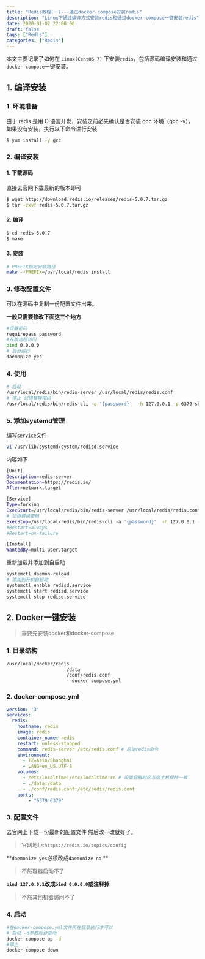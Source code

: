 ```yaml
---
title: "Redis教程(一)---通过docker-compose安装redis"
description: "Linux下通过编译方式安装redis和通过docker-compose一键安装redis"
date: 2020-01-02 22:00:00
draft: false
tags: ["Redis"]
categories: ["Redis"]
---
```


本文主要记录了如何在 `Linux(CentOS 7)` 下安装`redis`，包括源码编译安装和通过`docker compose`一键安装。

<!--more-->

## 1. 编译安装

### 1. 环境准备

由于 redis 是用 C 语言开发，安装之前必先确认是否安装 gcc 环境（gcc -v），如果没有安装，执行以下命令进行安装

```sh
$ yum install -y gcc
```

### 2. 编译安装

#### 1. 下载源码

直接去官网下载最新的版本即可

```sh
$ wget http://download.redis.io/releases/redis-5.0.7.tar.gz
$ tar -zxvf redis-5.0.7.tar.gz
```

#### 2. 编译

```sh
$ cd redis-5.0.7
$ make
```

#### 3. 安装

```sh
# PREFIX指定安装路径
make --PREFIX=/usr/local/redis install
```

### 3. 修改配置文件

可以在源码中复制一份配置文件出来。

**一般只需要修改下面这三个地方**

```sh
#设置密码
requirepass password
#开放远程访问
bind 0.0.0.0
# 后台运行
daemonize yes
```



### 4. 使用

```sh
# 启动
/usr/local/redis/bin/redis-server /usr/local/redis/redis.conf
# 停止 记得替换密码
/usr/local/redis/bin/redis-cli -a '{password}'  -h 127.0.0.1 -p 6379 shutdown
```



### 5. 添加systemd管理

编写`service`文件

```sh
vi /usr/lib/systemd/system/redisd.service
```

内容如下

```sh
[Unit]
Description=redis-server
Documentation=https://redis.io/
After=network.target

[Service]
Type=forking
ExecStart=/usr/local/redis/bin/redis-server /usr/local/redis/redis.conf
# 记得替换密码
ExecStop=/usr/local/redis/bin/redis-cli -a '{password}'  -h 127.0.0.1 -p 6379 shutdown
#Restart=always
#Restart=on-failure

[Install]
WantedBy=multi-user.target
```

重新加载并添加到自启动

```sh
systemctl daemon-reload
# 添加到开机自启动
systemctl enable redisd.service
systemctl start redisd.service
systemctl stop redisd.service
```

## 2. Docker一键安装

> 需要先安装docker和docker-compose

### 1. 目录结构

```sh
/usr/local/docker/redis 
                      /data
                      /conf/redis.conf
                      --docker-compose.yml
```

### 2. docker-compose.yml

```yml
version: '3'
services:  
  redis:  
    hostname: redis
    image: redis
    container_name: redis
    restart: unless-stopped
    command: redis-server /etc/redis.conf # 启动redis命令
    environment:
      - TZ=Asia/Shanghai
      - LANG=en_US.UTF-8
    volumes:
      - /etc/localtime:/etc/localtime:ro # 设置容器时区与宿主机保持一致
      - ./data:/data
      - ./conf/redis.conf:/etc/redis/redis.conf
    ports:
        - "6379:6379"
```

### 3. 配置文件

去官网上下载一份最新的配置文件 然后改一改就好了。

>  官网地址:`https://redis.io/topics/config `

**`daemonize yes`必须改成`daemonize no` **

> 不然容器启动不了

**`bind 127.0.0.1`改成`bind 0.0.0.0`或注释掉**

> 不然其他机器访问不了



### 4. 启动

```sh
#在docker-compose.yml文件所在目录执行才可以
# 启动 -d参数后台启动
docker-compose up -d
#停止
docker-compose down
```




